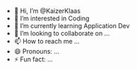 - 👋 Hi, I’m @KaizerKlaas
- 👀 I’m interested in Coding
- 🌱 I’m currently learning Application Dev
- 💞️ I’m looking to collaborate on ...
- 📫 How to reach me ...
- 😄 Pronouns: ...
- ⚡ Fun fact: ...

<!---
KaizerKlaas/KaizerKlaas is a ✨ special ✨ repository because its `README.md` (this file) appears on your GitHub profile.
You can click the Preview link to take a look at your changes.
--->
